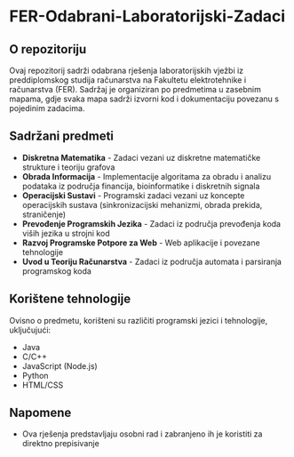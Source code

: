 # FER-Odabrani-Laboratorijski-Zadaci

## O repozitoriju

Ovaj repozitorij sadrži odabrana rješenja laboratorijskih vježbi iz preddiplomskog studija računarstva na Fakultetu elektrotehnike i računarstva (FER). Sadržaj je organiziran po predmetima u zasebnim mapama, gdje svaka mapa sadrži izvorni kod i dokumentaciju povezanu s pojedinim zadacima.

## Sadržani predmeti

- **Diskretna Matematika** - Zadaci vezani uz diskretne matematičke strukture i teoriju grafova
- **Obrada Informacija** - Implementacije algoritama za obradu i analizu podataka iz područja financija, bioinformatike i diskretnih signala
- **Operacijski Sustavi** - Programski zadaci vezani uz koncepte operacijskih sustava (sinkronizacijski mehanizmi, obrada prekida, straničenje)
- **Prevođenje Programskih Jezika** - Zadaci iz područja prevođenja koda viših jezika u strojni kod
- **Razvoj Programske Potpore za Web** - Web aplikacije i povezane tehnologije
- **Uvod u Teoriju Računarstva** - Zadaci iz područja automata i parsiranja programskog koda

## Korištene tehnologije

Ovisno o predmetu, korišteni su različiti programski jezici i tehnologije, uključujući:
- Java
- C/C++
- JavaScript (Node.js)
- Python
- HTML/CSS
  

## Napomene

- Ova rješenja predstavljaju osobni rad i zabranjeno ih je koristiti za direktno prepisivanje
